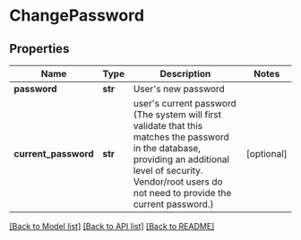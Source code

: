 # ChangePassword

## Properties
Name | Type | Description | Notes
------------ | ------------- | ------------- | -------------
**password** | **str** | User&#x27;s new password | 
**current_password** | **str** | user&#x27;s current password (The system will first validate that this matches the password in the database, providing an additional level of security. Vendor/root users do not need to provide the current password.) | [optional] 

[[Back to Model list]](../README.md#documentation-for-models) [[Back to API list]](../README.md#documentation-for-api-endpoints) [[Back to README]](../README.md)

